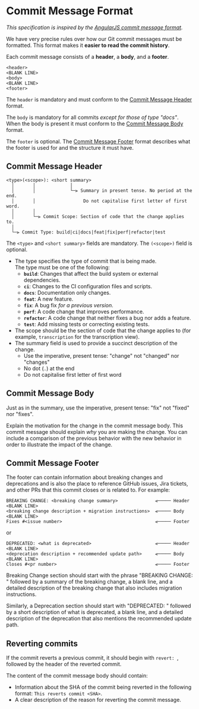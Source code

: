 # Commit Message Format

*This specification is inspired by
the [AngularJS commit message format](https://docs.google.com/document/d/1QrDFcIiPjSLDn3EL15IJygNPiHORgU1_OOAqWjiDU5Y).*

We have very precise rules over how our Git commit messages must be formatted. This format makes it **easier to read the
commit history**.

Each commit message consists of a **header**, a **body**, and a **footer**.

```
<header>
<BLANK LINE>
<body>
<BLANK LINE>
<footer>
```

The `header` is mandatory and must conform to the [Commit Message Header](#commit-message-header) format.

The `body` is mandatory for all commits *except for those of type "docs"*. When the body is present it must conform to
the [Commit Message Body](#commit-message-body) format.

The `footer` is optional. The [Commit Message Footer](#commit-message-footer) format describes what the footer is used
for and the structure it must have.

## Commit Message Header

```
<type>(<scope>): <short summary>
  │       │             │
  │       │             └─⫸ Summary in present tense. No period at the end.
  │       │                  Do not capitalise first letter of first word.
  │       │
  │       └─⫸ Commit Scope: Section of code that the change applies to.
  │
  └─⫸ Commit Type: build|ci|docs|feat|fix|perf|refactor|test
```

The `<type>` and `<short summary>` fields are mandatory. The `(<scope>)` field is optional.

- The type specifies the type of commit that is being made.<br>
  The type must be one of the following:
    - **`build`**: Changes that affect the build system or external dependencies.
    - **`ci`**: Changes to the CI configuration files and scripts.
    - **`docs`**: Documentation only changes.
    - **`feat`**: A new feature.
    - **`fix`**: A bug fix *for a previous version*.
    - **`perf`**: A code change that improves performance.
    - **`refactor`**: A code change that neither fixes a bug nor adds a feature.
    - **`test`**: Add missing tests or correcting existing tests.
- The scope should be the section of code that the change applies to (for example, `transcription` for the transcription
  view).
- The summary field is used to provide a succinct description of the change.
    - Use the imperative, present tense: "change" not "changed" nor "changes"
    - No dot (`.`) at the end
    - Do not capitalise first letter of first word

## Commit Message Body

Just as in the summary, use the imperative, present tense: "fix" not "fixed" nor "fixes".

Explain the motivation for the change in the commit message body. This commit message should explain *why* you are
making the change. You can include a comparison of the previous behavior with the new behavior in order to illustrate
the impact of the change.

## Commit Message Footer

The footer can contain information about breaking changes and deprecations and is also the place to reference GitHub
issues, Jira tickets, and other PRs that this commit closes or is related to.
For example:

```
BREAKING CHANGE: <breaking change summary>              ⫷───── Header
<BLANK LINE>
<breaking change description + migration instructions>  ⫷───── Body
<BLANK LINE>
Fixes #<issue number>                                   ⫷───── Footer
```

or

```
DEPRECATED: <what is deprecated>                        ⫷───── Header
<BLANK LINE>
<deprecation description + recommended update path>     ⫷───── Body
<BLANK LINE>
Closes #<pr number>                                     ⫷───── Footer
```

Breaking Change section should start with the phrase "BREAKING CHANGE: " followed by a summary of the breaking change, a
blank line, and a detailed description of the breaking change that also includes migration instructions.

Similarly, a Deprecation section should start with "DEPRECATED: " followed by a short description of what is deprecated,
a blank line, and a detailed description of the deprecation that also mentions the recommended update path.

## Reverting commits

If the commit reverts a previous commit, it should begin with `revert: `, followed by the header of the reverted commit.

The content of the commit message body should contain:

- Information about the SHA of the commit being reverted in the following format: `This reverts commit <SHA>`.
- A clear description of the reason for reverting the commit message.
